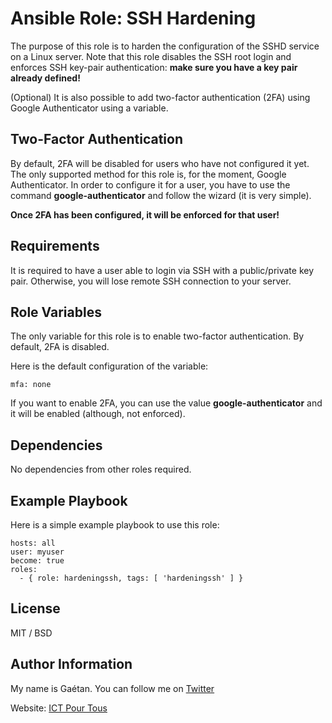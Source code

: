 Ansible Role: SSH Hardening
=========

The purpose of this role is to harden the configuration of the SSHD service on a Linux server.
Note that this role disables the SSH root login and enforces SSH key-pair authentication: **make sure you have a key pair already defined!**

(Optional) It is also possible to add two-factor authentication (2FA) using Google Authenticator using a variable.


Two-Factor Authentication
-------------------------

By default, 2FA will be disabled for users who have not configured it yet. The only supported method for this role is, for the moment, Google Authenticator. In order to configure it for a user, you have to use the command **google-authenticator** and follow the wizard (it is very simple).

**Once 2FA has been configured, it will be enforced for that user!**


Requirements
------------

It is required to have a user able to login via SSH with a public/private key pair. Otherwise, you will lose remote SSH connection to your server.


Role Variables
--------------

The only variable for this role is to enable two-factor authentication. By default, 2FA is disabled.

Here is the default configuration of the variable:

```
mfa: none
```

If you want to enable 2FA, you can use the value **google-authenticator** and it will be enabled (although, not enforced).


Dependencies
------------

No dependencies from other roles required.


Example Playbook
----------------

Here is a simple example playbook to use this role:

```
hosts: all
user: myuser
become: true
roles:
  - { role: hardeningssh, tags: [ 'hardeningssh' ] }
```

License
-------

MIT / BSD


Author Information
------------------

My name is Gaétan. You can follow me on [Twitter](https://twitter.com/gaetanict)

Website: [ICT Pour Tous](https://www.ictpourtous.com)
